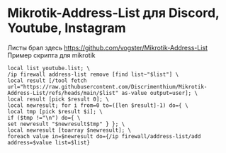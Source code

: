 # Mikrotik-Address-List для Discord, Youtube, Instagram 
Листы брал здесь
https://github.com/vogster/Mikrotik-Address-List
Пример скрипта для mikrotik
```
local list youtube.list; \
/ip firewall address-list remove [find list~"$list"] \
local result [/tool fetch url="https://raw.githubusercontent.com/Discrimenthium/Mikrotik-Address-List/refs/heads/main/$list" as-value output=user]; \
local result [pick $result 0]; \
local newresult; for i from=0 to=([len $result]-1) do={ \
local tmp [pick $result $i]; \
if ($tmp !="\n") do={ \
set newresult "$newresult$tmp" } }; \
local newresult [toarray $newresult]; \
foreach value in=$newresult do={/ip firewall/address-list/add address=$value list=$list}
```

